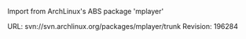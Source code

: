 Import from ArchLinux's ABS package 'mplayer'

URL: svn://svn.archlinux.org/packages/mplayer/trunk
Revision: 196284

